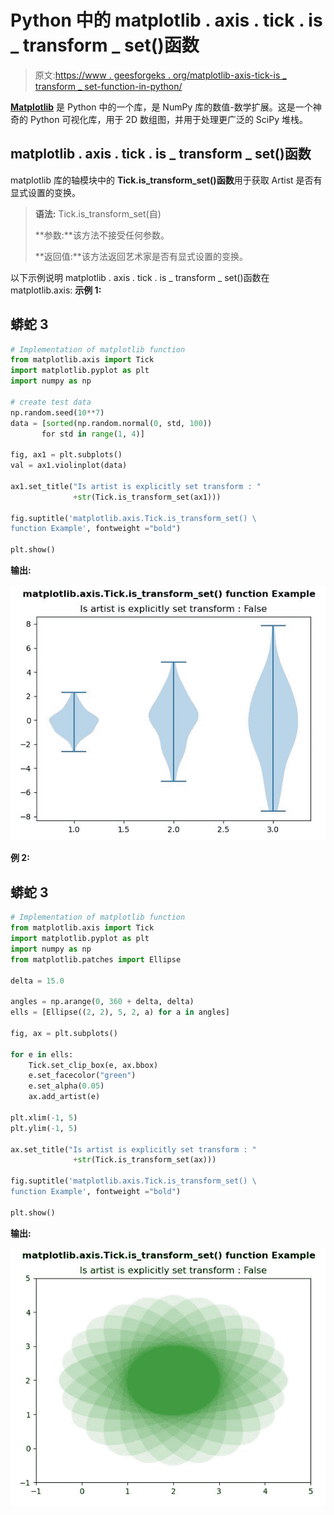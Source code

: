 # Python 中的 matplotlib . axis . tick . is _ transform _ set()函数

> 原文:[https://www . geesforgeks . org/matplotlib-axis-tick-is _ transform _ set-function-in-python/](https://www.geeksforgeeks.org/matplotlib-axis-tick-is_transform_set-function-in-python/)

[**Matplotlib**](https://www.geeksforgeeks.org/python-introduction-matplotlib/) 是 Python 中的一个库，是 NumPy 库的数值-数学扩展。这是一个神奇的 Python 可视化库，用于 2D 数组图，并用于处理更广泛的 SciPy 堆栈。

## matplotlib . axis . tick . is _ transform _ set()函数

matplotlib 库的轴模块中的 **Tick.is_transform_set()函数**用于获取 Artist 是否有显式设置的变换。

> **语法:** Tick.is_transform_set(自)
> 
> **参数:**该方法不接受任何参数。
> 
> **返回值:**该方法返回艺术家是否有显式设置的变换。

以下示例说明 matplotlib . axis . tick . is _ transform _ set()函数在 matplotlib.axis:
**示例 1:**

## 蟒蛇 3

```py
# Implementation of matplotlib function
from matplotlib.axis import Tick
import matplotlib.pyplot as plt  
import numpy as np  

# create test data  
np.random.seed(10**7)  
data = [sorted(np.random.normal(0, std, 100))   
       for std in range(1, 4)]  

fig, ax1 = plt.subplots()  
val = ax1.violinplot(data) 

ax1.set_title("Is artist is explicitly set transform : "
              +str(Tick.is_transform_set(ax1)))  

fig.suptitle('matplotlib.axis.Tick.is_transform_set() \
function Example', fontweight ="bold")  

plt.show() 
```

**输出:**

![](img/eaece4abcb0e4c21be91d2ac11b1064e.png)

**例 2:**

## 蟒蛇 3

```py
# Implementation of matplotlib function
from matplotlib.axis import Tick
import matplotlib.pyplot as plt  
import numpy as np  
from matplotlib.patches import Ellipse  

delta = 15.0

angles = np.arange(0, 360 + delta, delta)  
ells = [Ellipse((2, 2), 5, 2, a) for a in angles]  

fig, ax = plt.subplots()  

for e in ells:  
    Tick.set_clip_box(e, ax.bbox)
    e.set_facecolor("green")
    e.set_alpha(0.05)  
    ax.add_artist(e)  

plt.xlim(-1, 5)  
plt.ylim(-1, 5) 

ax.set_title("Is artist is explicitly set transform : "
              +str(Tick.is_transform_set(ax)))  

fig.suptitle('matplotlib.axis.Tick.is_transform_set() \
function Example', fontweight ="bold")  

plt.show() 
```

**输出:**

![](img/2ad387f9666098411303692b962761c7.png)